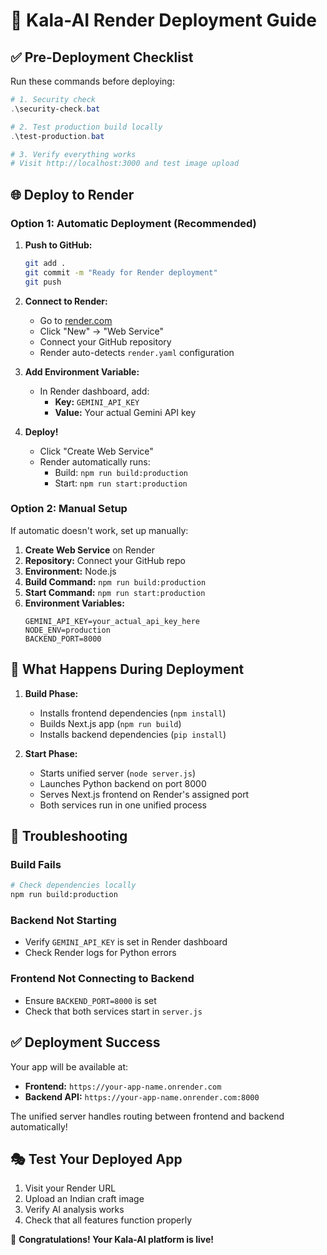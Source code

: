 # 🚀 Kala-AI Render Deployment Guide

## ✅ Pre-Deployment Checklist

Run these commands before deploying:

```powershell
# 1. Security check
.\security-check.bat

# 2. Test production build locally
.\test-production.bat

# 3. Verify everything works
# Visit http://localhost:3000 and test image upload
```

## 🌐 Deploy to Render

### Option 1: Automatic Deployment (Recommended)

1. **Push to GitHub:**
   ```bash
   git add .
   git commit -m "Ready for Render deployment"
   git push
   ```

2. **Connect to Render:**
   - Go to [render.com](https://render.com)
   - Click "New" → "Web Service"
   - Connect your GitHub repository
   - Render auto-detects `render.yaml` configuration

3. **Add Environment Variable:**
   - In Render dashboard, add:
     - **Key:** `GEMINI_API_KEY`
     - **Value:** Your actual Gemini API key

4. **Deploy!**
   - Click "Create Web Service"
   - Render automatically runs:
     - Build: `npm run build:production`
     - Start: `npm run start:production`

### Option 2: Manual Setup

If automatic doesn't work, set up manually:

1. **Create Web Service** on Render
2. **Repository:** Connect your GitHub repo
3. **Environment:** Node.js
4. **Build Command:** `npm run build:production`
5. **Start Command:** `npm run start:production`
6. **Environment Variables:**
   ```
   GEMINI_API_KEY=your_actual_api_key_here
   NODE_ENV=production
   BACKEND_PORT=8000
   ```

## 🎯 What Happens During Deployment

1. **Build Phase:**
   - Installs frontend dependencies (`npm install`)
   - Builds Next.js app (`npm run build`)
   - Installs backend dependencies (`pip install`)

2. **Start Phase:**
   - Starts unified server (`node server.js`)
   - Launches Python backend on port 8000
   - Serves Next.js frontend on Render's assigned port
   - Both services run in one unified process

## 🔧 Troubleshooting

### Build Fails
```bash
# Check dependencies locally
npm run build:production
```

### Backend Not Starting
- Verify `GEMINI_API_KEY` is set in Render dashboard
- Check Render logs for Python errors

### Frontend Not Connecting to Backend
- Ensure `BACKEND_PORT=8000` is set
- Check that both services start in `server.js`

## ✅ Deployment Success

Your app will be available at:
- **Frontend:** `https://your-app-name.onrender.com`
- **Backend API:** `https://your-app-name.onrender.com:8000`

The unified server handles routing between frontend and backend automatically!

## 🎭 Test Your Deployed App

1. Visit your Render URL
2. Upload an Indian craft image
3. Verify AI analysis works
4. Check that all features function properly

🎉 **Congratulations! Your Kala-AI platform is live!**
